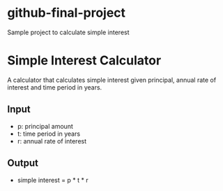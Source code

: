 # github-final-project
Sample project to calculate simple interest
# Simple Interest Calculator

A calculator that calculates simple interest given principal, annual rate of interest and time period in years.

## Input
- p: principal amount  
- t: time period in years  
- r: annual rate of interest  

## Output
- simple interest = p * t * r
